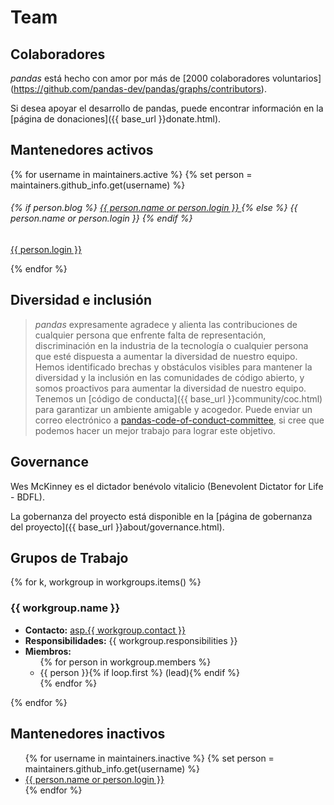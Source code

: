 # Team

## Colaboradores

_pandas_ está hecho con amor por más de [2000 colaboradores voluntarios] (https://github.com/pandas-dev/pandas/graphs/contributors).

Si desea apoyar el desarrollo de pandas, puede encontrar información en la [página de donaciones]({{ base_url }}donate.html).

## Mantenedores activos

<div class="card-group maintainers">
    {% for username in maintainers.active %}
        {% set person = maintainers.github_info.get(username) %}
        <div class="card">
            <img class="card-img-top" alt="" src="{{ person.avatar_url }}"/>
            <div class="card-body">
                <h6 class="card-title">
                    {% if person.blog %}
                        <a href="{{ person.blog }}">
                            {{ person.name or person.login }}
                        </a>
                    {% else %}
                        {{ person.name or person.login }}
                    {% endif %}
                </h6>
                <p class="card-text small"><a href="{{ person.html_url }}">{{ person.login }}</a></p>
            </div>
        </div>
    {% endfor %}</div>

## Diversidad e inclusión

> _pandas_ expresamente agradece y alienta las contribuciones de cualquier persona que enfrente falta de representación, discriminación en la industria de la tecnología o cualquier persona que esté dispuesta a aumentar la diversidad de nuestro equipo.
> Hemos identificado brechas y obstáculos visibles para mantener la diversidad y la inclusión en las comunidades de código abierto, y somos proactivos para aumentar la diversidad de nuestro equipo.
> Tenemos un [código de conducta]({{ base_url }}community/coc.html) para garantizar un ambiente amigable y acogedor.
> Puede enviar un correo electrónico a [pandas-code-of-conduct-committee](mailto:pandas-coc@googlegroups.com), si cree que podemos hacer un mejor trabajo para lograr este objetivo.

## Governance

Wes McKinney es el dictador benévolo vitalicio (Benevolent Dictator for Life  - BDFL).

La gobernanza del proyecto está disponible en la [página de gobernanza del proyecto]({{ base_url }}about/governance.html).

## Grupos de Trabajo

{% for k, workgroup in workgroups.items() %}

### {{ workgroup.name }}

<ul>
    <li><b>Contacto:</b>
        <a id="{{ workgroup.name|replace(' ', '-') }}" href="mailto:asp.{{ workgroup.contact }}">asp.{{ workgroup.contact }}</a>
        <script TYPE="text/javascript">
            var mail_tag_id = '{{ workgroup.name|replace(' ', '-') }}';
            var mail_tag_element = document.getElementById( mail_tag_id );
            mail_tag_element.innerHTML = mail_tag_element.innerHTML.replace(/^asp./, "");
            mail_tag_element.setAttribute('href', "mailto:"+mail_tag_element.innerHTML);
        </script>
    </li>
    <li><b>Responsibilidades:</b> {{ workgroup.responsibilities }}</li>
    <li><b>Miembros:</b>
        <ul>
    {% for person in workgroup.members %}
                <li>{{ person }}{% if loop.first %} (lead){% endif %}</li>
            {% endfor %}
        </ul>
    </li>
</ul>

{% endfor %}

## Mantenedores inactivos

<ul>
    {% for username in maintainers.inactive %}
        {% set person = maintainers.github_info.get(username) %}
        <li>
            <a href="{{ person.blog or person.html_url }}">
                {{ person.name or person.login }}
            </a>
        </li>
    {% endfor %}</ul>
